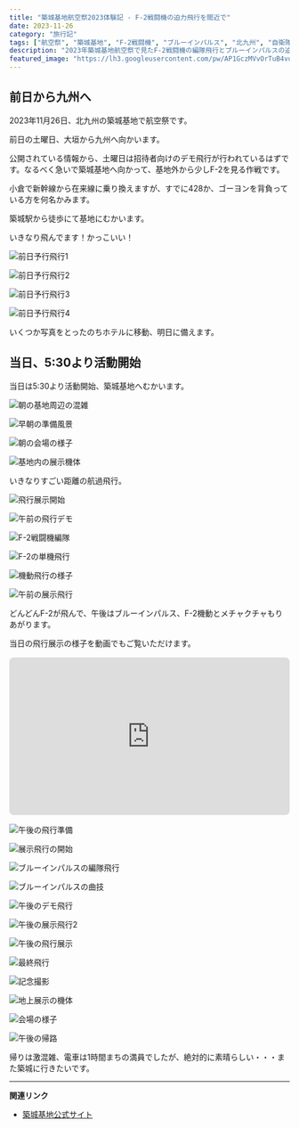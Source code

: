 ```yaml
---
title: "築城基地航空祭2023体験記 - F-2戦闘機の迫力飛行を間近で"
date: 2023-11-26
category: "旅行記"
tags: ["航空祭", "築城基地", "F-2戦闘機", "ブルーインパルス", "北九州", "自衛隊"]
description: "2023年築城基地航空祭で見たF-2戦闘機の編隊飛行とブルーインパルスの迫力演技。早朝からの会場体験を写真と共に振り返る。"
featured_image: "https://lh3.googleusercontent.com/pw/AP1GczMVvOrTuB4vuOf51XL7rXFwy13XztV-he3ryPFuc7E5Ga1Ql1AmX9gzg2KlPcA6crLCWmNJ3NRZU9Nb6dNJSGI4k6P20ihYcHId2_MzjSeGsr24957W2jXWJ-MNQYcESvUMJKJxsub1ep5j8-C_A1ipxg=s800-no-gm?authuser=0"
---
```

<!-- Google Photos元URL: https://photos.app.goo.gl/pPzQuVTuNtpeJ2nD8 -->
<!-- 前日予行写真: https://photos.app.goo.gl/HjZwMGX3x1BZo9Cz6 -->

## 前日から九州へ

2023年11月26日、北九州の築城基地で航空祭です。

前日の土曜日、大垣から九州へ向かいます。

公開されている情報から、土曜日は招待者向けのデモ飛行が行われているはずです。なるべく急いで築城基地へ向かって、基地外から少しF-2を見る作戦です。

小倉で新幹線から在来線に乗り換えますが、すでに428か、ゴーヨンを背負っている方を何名かみます。

築城駅から徒歩にて基地にむかいます。



いきなり飛んでます！かっこいい！

![前日予行飛行1](https://lh3.googleusercontent.com/pw/AP1GczODKjLs9zT-IalPO09gUEC1wiNjhswBfkgoHGFL7lIEZm1VictrIVQmzImKcznj0v17CUwTXgwHvZhDjyoKcU7QOPUNxB47NCw2QO2OT6bBg6AMkCWmkDvBfX1HnR6-DlK69_tk9iyqOT7wPbjFak19jQ=s800-no-gm?authuser=0)

![前日予行飛行2](https://lh3.googleusercontent.com/pw/AP1GczOYQPikwWDmzgEaxLMKbeUXpsjegpNmWIKZ2Yxhnkn19RZSAr5nVAAzPbTFgQ__lvPoYN4HlZvtjkpMgU3kvaVBEMMB0bJYp3grSfGY-igkLDT2PQtsGskJ-VgFrWqiDxNVC09LbwyhWuszN0iJCKUKmA=s800-no-gm?authuser=0)

![前日予行飛行3](https://lh3.googleusercontent.com/pw/AP1GczNEOuSrBRhIHuoJhIfHTjye-Flzu0-miO3t3fbWZEzQDUEedN8w-4JqohwBMosU5FimC3LHPUdW86PLg6vlrD-7MvkMPdwD1MFXOJdi75QKjQo_-YokquH-JvD1nBl7u-6HTlUqw9DrVh0nO3_7gBqm4g=s800-no-gm?authuser=0)

![前日予行飛行4](https://lh3.googleusercontent.com/pw/AP1GczPZxfDTXiod6qYBl1036cgqT1xPXOIaAkbiHwsq0sKh9wXxW377Zj7qwgTp_-wOay7SIKN7psPUYM1qu2dT-rNOwRvRo1lyb8Jn8V97R6uUoBKt8IJGCOsdeVCTIqcXDaHWRJx6eHwc9AlNmBDsoA1q2w=s800-no-gm?authuser=0)


いくつか写真をとったのちホテルに移動、明日に備えます。

## 当日、5:30より活動開始

当日は5:30より活動開始、築城基地へむかいます。

![朝の基地周辺の混雑](https://lh3.googleusercontent.com/pw/AP1GczO3MAP1cwRW9wlgA7x62VIAh1vILVK3PLsRuXEWWfj264iTLuVdCYFWqi0EcvnC-TrwdVzIHP0olJwOfGD4Sw46rr5CokGZe4ybHnEBsXI-ift8SsLhtQJCgKRXaMxNI0EUkkHkXcw7j6Kr5ssMn5cBPw=s800-no-gm?authuser=0)

![早朝の準備風景](https://lh3.googleusercontent.com/pw/AP1GczPBPbcBJvdqQpRDZusbAfyM6-R1CEkELFp90huoloQ6efmFppFrXuODMD_V040Vsf1aZcj7MW8IkKdUdCtnCAhe0wKBhlIcvdQNhx4zJPcY1fhATWi5f_WPscH7khYYSJl1SeKZ6nov8xWpJWKHUjNeEQ=s800-no-gm?authuser=0)

![朝の会場の様子](https://lh3.googleusercontent.com/pw/AP1GczNkraE1LfpubxoafdwNTomCXcpdMAZCjafDbup8pub_Gy9BhhVM2JzOn4fljT7r2ygZSGvdXRPAUJaXWR6PJHNeMvi998KoymFC7svhpXm52PVQEK7x9oMwadhMlcuO01Qf9t50euJO5vZKedMzb9ReHA=s800-no-gm?authuser=0)

![基地内の展示機体](https://lh3.googleusercontent.com/pw/AP1GczPAgN9gjBMS3xVkNjQK2Gcdh7jLaB7xA9PPstTTecQ2fI9o6LDQprY3DFK-t6m2kTENugE5QRo7yFsHd_chM9IE2RYMRfOcekXqtEKlbuUrnV1BGl1hwW44jRBR7MZ7gIXgIaWbSxW_6ZS-VezLwQMeWQ=s800-no-gm?authuser=0)


いきなりすごい距離の航過飛行。

![飛行展示開始](https://lh3.googleusercontent.com/pw/AP1GczPHWXpiG6tTS8HT1aXwPdHozflEaDNKGAF-NzRIdgrPbzrVeJHsVmziQH3G9a94-QHhEzLB71QDPg4_XiR0zcSKmkAxZObVS5sLH7cThxBQZlpunw4hylKa254G0RY8sGMaF8U9i162RtwDKsX2r0yjwg=s800-no-gm?authuser=0)

![午前の飛行デモ](https://lh3.googleusercontent.com/pw/AP1GczOIehPMj-0ulRjtqU_4pIH1kIAHLBREUY0TUaXnBhSOczz9zdeehlTNQXpov1R1P9iK5G54dKsDVGxm5_NCLcU0MgPLbkZRm7_hfc1wkbEEbcHvJs61fjGr3G-SMx5QTJ4HaETTJWZsubtiOn_xdU-uPg=s800-no-gm?authuser=0)



![F-2戦闘機編隊](https://lh3.googleusercontent.com/pw/AP1GczMVvOrTuB4vuOf51XL7rXFwy13XztV-he3ryPFuc7E5Ga1Ql1AmX9gzg2KlPcA6crLCWmNJ3NRZU9Nb6dNJSGI4k6P20ihYcHId2_MzjSeGsr24957W2jXWJ-MNQYcESvUMJKJxsub1ep5j8-C_A1ipxg=s800-no-gm?authuser=0)



![F-2の単機飛行](https://lh3.googleusercontent.com/pw/AP1GczOPwTWtjeBgSMS5yQaiatkFVzdG7cbR8DGFsMZWI31UFrgdIoaTAAyN-5NBZkkXzAnWcBK3asZZv2eQ1uzqMcsbsbHVdHr1w0KMKFVOCom3wmscZ-0z-NgCPNRwSaLam2-ODEQOtbENQRLedyPupwWhig=s800-no-gm?authuser=0)

![機動飛行の様子](https://lh3.googleusercontent.com/pw/AP1GczMwK255SMHFQDfuAxaNWcr96fMU82qnwr5u6gxiu8EGWa3RrTegooLVoaNlFR6nOrBflQ5EmMVKze_WMqNl3qunJNWCNLe1k5jO2lB6taTnqUUKKyx_j5S4EG9h5d9nExoY4de3CeDqtoSwcYdhZWfz0g=s800-no-gm?authuser=0)

![午前の展示飛行](https://lh3.googleusercontent.com/pw/AP1GczNNvBu9JFLmLOzR-z3U-FcFYOkJJYSdyW9vvVQeeQ4gLHXdUEsIfJoJn0jEj2H0H5cigdPyIcnsXQIvAbrJPQ2qcDj8cXt9O8tAU8R4ui5CdixJ2l45lI70NJJgcpmV7HDmhDWBjp472r5ZMWzZTeTR0Q=s800-no-gm?authuser=0)

どんどんF-2が飛んで、午後はブルーインパルス、F-2機動とメチャクチャもりあがります。

当日の飛行展示の様子を動画でもご覧いただけます。

<div style="position: relative; width: 100%; height: 0; padding-bottom: 56.25%; margin: 1rem 0;">
<iframe style="position: absolute; top: 0; left: 0; width: 100%; height: 100%; border-radius: 8px;" src="https://www.youtube.com/embed/OmfVH2S59_E" title="築城基地航空祭2023 飛行展示" frameborder="0" allow="accelerometer; autoplay; clipboard-write; encrypted-media; gyroscope; picture-in-picture; web-share" allowfullscreen></iframe>
</div>

![午後の飛行準備](https://lh3.googleusercontent.com/pw/AP1GczMx-4Zw25L73sj_W4STr-Yr7MHnTmG92FW3pw6g3ehES5M5_pFg-8gtPvgut5MJ73u6soaHKMohh8Khi1vGOa5fYl6bAXNjv4f6hD6r48cHfihHiqlFDh24cjgMrH0TNQK7QFPx9NgZ4PhPaTXUjC_2UA=s800-no-gm?authuser=0)

![展示飛行の開始](https://lh3.googleusercontent.com/pw/AP1GczPiYGafynsC-jPuMwCKnvNcvn-fJQrEWQeefNlkdv5mR7rsTB4F7m6gkjxB-WkfdST1fudGMJhlZ-sd6SPdAKyggjEDJEywGGBH_-bCqWyV1a20gV15232wzT3_LsxjEWJ0qEssOsiZOw-GvBRdmqPbyA=s800-no-gm?authuser=0)

![ブルーインパルスの編隊飛行](https://lh3.googleusercontent.com/pw/AP1GczNmXbsRWlFXFJAuYA9tNKB1_Rvcn6mTpNKQNU8iSuVR8F70Ul68mSAH_8VJ9ru2inonEMpQA8eZnG7DT2O1tBRXxV6ckAOS_cqn3QZ8LAiU7t4gn0Zw_15tyVuEeXP6RtaWTZVb2wmnEsBCKevaJGv_8w=s800-no-gm?authuser=0)

![ブルーインパルスの曲技](https://lh3.googleusercontent.com/pw/AP1GczPrQrTg2Er13n75K1fVhXvCIgTH99QjnUq6voPn-sJkwrJ5HPr0eiAObCM5PGEbivvnaWbh-W6dkeM9dYe5LKyFzfZDf48yOyU3ByqArKLG0Lf8q4ihT5LMQagPJfQclUzUIAmMm2UuD5AO0rmxYUcxlQ=s800-no-gm?authuser=0)

![午後のデモ飛行](https://lh3.googleusercontent.com/pw/AP1GczNCoH5M2E_ne2i2JVyyKDJh_SlHIq03uofh5IaRhsUT3OPqYtutjRNruumGmSHmUwJ97u3tuCWrZNOrht3KDTbS7Zyk1armrRCK9GO81Trwvu41XnxhebGICOtZCjL5BV6CkmsrSwmzs24hmPbJwxubKA=s800-no-gm?authuser=0)

![午後の展示飛行2](https://lh3.googleusercontent.com/pw/AP1GczM2KzUJjgZHtdrOWZ-UHABW2Uv8m23r0IuFjBODf1otodz3c-xYvWDaCjxjPf7uiiJkZ8djk2GMayExAdUFQk31Ymyu-aPU-RdgDAU4kYmzZ_9aPUm21NsZYbENJgBIBWQ3ySwbxE0ODPaZ5-gXXY-SDQ=s800-no-gm?authuser=0)

![午後の飛行展示](https://lh3.googleusercontent.com/pw/AP1GczMUaDCRM1bQBGLelAyEtQbPjvF07HbPQtRkMujbtERyEK5RX3l8dPPuQpDUrJqn2d7iuuKtZWTcuvW9meqfi_DvGnYsbeRK8aL-PzZTzGJs0H8HImLbqE0TpRrVcmXO5Gk91mZSSTirWBxyLwXeVZF7nQ=s800-no-gm?authuser=0)

![最終飛行](https://lh3.googleusercontent.com/pw/AP1GczNFhRQiYjCFosMRzqQm9ZsDCvkSXuQzmgI-5RLOw-r4fMeUzgp7G0IHemjMSCidpcaB48ujF0jLS1eINFHDQUfc4YCkphOr95mCJAFtXTiFXfj6weOx4xPYo3MDyyFHAaVqQHZKVMorgoatJduGBM17cw=s800-no-gm?authuser=0)

![記念撮影](https://lh3.googleusercontent.com/pw/AP1GczMu5QmxBOZEgpkJf8p4E4IbTVM2Hgb8v22v_r__KphLBl-o82YZi1gSV57gh9O6T-SaIpFXcfMWG5oFgzyWx_s3A7H7p8o_yEzbsQFlKYx9KtHS41T5pKb-6RCFCyXlgCBDnodT0kDkGFIi8uMWg5FUBA=s800-no-gm?authuser=0)

![地上展示の機体](https://lh3.googleusercontent.com/pw/AP1GczPCFNM-rah9rF07x0nbYse0AuLpD-rxXtc1S7CZKs3vGaGfYfsBg5Bg7WXbQO0MILrHPLPQG-Nl-ePoit15iiKt3ETi3wSBEhkQnG8q0Siquglj35QgGeJbLo86oSOPS01F5InBpN4jC5uZgdvwH83Q9Q=s800-no-gm?authuser=0)

![会場の様子](https://lh3.googleusercontent.com/pw/AP1GczMVEMqCnm2Yltbw6URpvlX3oxgif8E6ibZfGln1VU9oaM3sBy5TV0IVIDpLAE0gQqkHttal5RRM16uM41cMHXg3Y3v2_BTzGzqfyBY793wE5lpG-Tth7h_CY3sRwe1m32Ssv-oNVkI-UJ7T7XeJ_x1jFQ=s800-no-gm?authuser=0)

![午後の帰路](https://lh3.googleusercontent.com/pw/AP1GczOt4Qo3nMCdC6sx5ttgNbM04bruiYrxQOfTvLuPPIMSywsYbjikwABD7sxMnsnzDqjDpHdAUBmP9WRGISUEhDem56iAK97eGiAm6H-n4qPRRUWqRhuAafRALo1sEHg4OMkvfzaq1MJAr-Q7_Q-dCg25EA=s800-no-gm?authuser=0)

帰りは激混雑、電車は1時間まちの満員でしたが、絶対的に素晴らしい・・・また築城に行きたいです。

---

**関連リンク**
- [築城基地公式サイト](https://www.mod.go.jp/asdf/tsuiki/)